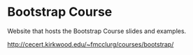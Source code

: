 # Bootstrap Course

Website that hosts the Bootstrap Course slides and examples.

http://cecert.kirkwood.edu/~fmcclurg/courses/bootstrap/
